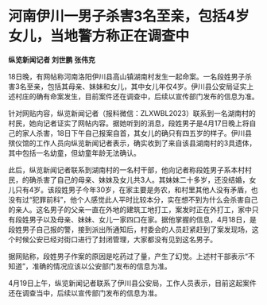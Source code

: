 # 河南伊川一男子杀害3名至亲，包括4岁女儿，当地警方称正在调查中

**纵览新闻记者 刘世鹏 张伟克**

18日晚，有网帖称河南洛阳伊川县高山镇湖南村发生一起命案。一名段姓男子杀害3名至亲，包括其母亲、妹妹和女儿，其中女儿年仅4岁。伊川县公安局证实上述村庄的确有命案发生，目前案件还在调查中，后续以宣传部门发布的信息为准。

针对网贴内容，纵览新闻记者（报料微信：ZLXWBL2023）联系到一名湖南村的村民，她向记者证实了网帖内容。据她听到的消息，段姓男子是4月17日晚上将自己的家人杀害，18日下午自己报案自首，其女儿的确只有四五岁的样子。伊川县殡仪馆的工作人员向纵览新闻记者表示，确实收到了来自该县湖南村的3具遗体，其中包括一名幼童，但幼童年龄无法确认。

此后，纵览新闻记者联系到湖南村的一名村干部，他向记者称段姓男子系本村村民，的确杀害了自己的母亲、妹妹及女儿共3人。其妹妹二十多岁，还没结婚，女儿只有4岁。该段姓男子今年30岁，在家主要是务农，和村里其他人没有矛盾，也没有过“犯罪前科”，他个人感觉此人平时比较本分，实在想不到为什么会杀害自己的亲人。这名男子的父亲一直在外地的建筑工地打工，案发时正在外打工，家中只有段姓男子以及母亲、妹妹、女儿一家四口在家。据他掌握的信息，4月18日，是段姓男子自己报的警，接到派出所通知后，村委会的人员赶紧赶到了案发现场，这个时候公安已经对街口进行了封闭管理，大家都没有见到这名男子。

据网贴称，段姓男子作案的原因是吃药过了量，产生了幻觉。上述村干部表示“不知道”，准确的情况应该以公安部门发布的信息为准。

4月19日上午，纵览新闻记者联系了伊川县公安局，工作人员表示，目前这起案件还在调查当中，后续以宣传部门发布的信息为准。

